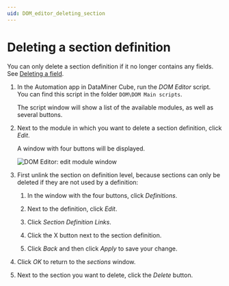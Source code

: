 ```yaml
---
uid: DOM_editor_deleting_section
---
```


# Deleting a section definition

You can only delete a section definition if it no longer contains any fields. See [Deleting a field](xref:DOM_editor_deleting_field).

1. In the Automation app in DataMiner Cube, run the *DOM Editor* script. You can find this script in the folder `DOM\DOM Main scripts`.

   The script window will show a list of the available modules, as well as several buttons.

1. Next to the module in which you want to delete a section definition, click *Edit*.

   A window with four buttons will be displayed.

   ![DOM Editor: edit module window](~/user-guide/images/DOM_Editor_edit_module.png)

1. First unlink the section on definition level, because sections can only be deleted if they are not used by a definition:

   1. In the window with the four buttons, click *Definitions*.

   1. Next to the definition, click *Edit*.

   1. Click *Section Definition Links*.

   1. Click the X button next to the section definition.

   1. Click *Back* and then click *Apply* to save your change.

1. Click *OK* to return to the *sections* window.

1. Next to the section you want to delete, click the *Delete* button.
